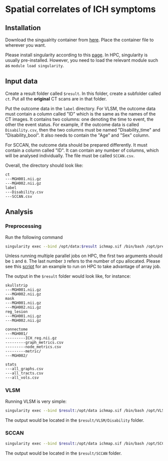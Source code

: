 # Spatial correlates of ICH symptoms
## Installation
Download the singualrity container from [here](https://drive.google.com/drive/folders/16IiDczcBSkzWHiUPlcKM6NROUzeT7D62?usp=sharing).
Place the container file to wherever you want.

Please install singularity according to this [page](https://docs.sylabs.io/guides/3.0/user-guide/installation.html).
In HPC, singularity is usually pre-installed.
However, you need to load the relevant module such as `module load singularity`.

## Input data
Create a result folder called `$result`.
In this folder, create a subfolder called `ct`.
Put all the **original** CT scans are in that folder. 

Put the outcome data in the `label` directory.
For VLSM, the outcome data must contain a column called "ID" which is the same
as the names of the CT images.
It contains two columns: one denoting the time to event, the other the event
status. 
For example, if the outcome data is called `Disability.csv`, then the two
columns must be named "Disability_time" and "Disability_bool".
It also needs to contain the "Age" and "Sex" column.

For SCCAN, the outcome data should be prepared differently.
It must contain a column called "ID".
It can contain any number of columns, which will be analysed individually.
The file must be called `SCCAN.csv`.

Overall, the directory should look like:

```
ct
---MGH001.nii.gz
---MGH002.nii.gz
label
---Disability.csv
---SCCAN.csv
```

## Analysis
### Preprocessing
Run the following command
```bash
singularity exec --bind /opt/data:$result ichmap.sif /bin/bash /opt/preprocess.sh 1 0 3
```
Unless running multiple parallel jobs on HPC, the first two arguments should be
`1` and `0`.
The last number `3` refers to the number of cpu allocated.
Please see this [script](scripts/container_preprocess.sh) for an example to run
on HPC to take advantage of array job.

The output in the `$result` folder would look like, for instance:

```
skullstrip
---MGH001.nii.gz
---MGH002.nii.gz
mask
---MGH001.nii.gz
---MGH002.nii.gz
reg_lesion
---MGH001.nii.gz
---MGH002.nii.gz

connectome
---MGH001/
---------ICH_reg.nii.gz
---------graph_metrics.csv
---------node_metrics.csv
---------metric/
---MGH002/

stats
---all_graphs.csv
---all_tracts.csv
---all_vols.csv
```

### VLSM
Running VLSM is very simple:
```bash
singularity exec --bind $result:/opt/data ichmap.sif /bin/bash /opt/VLSM.sh Disability
```

The output would be located in the `$result/VLSM/Disability` folder.

### SCCAN
```bash
singularity exec --bind $result:/opt/data ichmap.sif /bin/bash /opt/SCCAN.sh
```
The output would be located in the `$result/SCCAN` folder.

